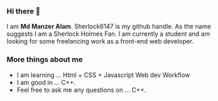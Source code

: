 ### Hi there 👋

I am **Md Manzer Alam**. Sherlock6147 is my github handle. As the name suggests I am a Sherlock Holmes Fan. I am currently a student and am looking for some freelancing work as a front-end web developer.

### More things about me

* I am learning ... Html + CSS + Javascript Web dev Workflow
* I am good in ... C++.
* Feel free to ask me any questions on ... C++.
